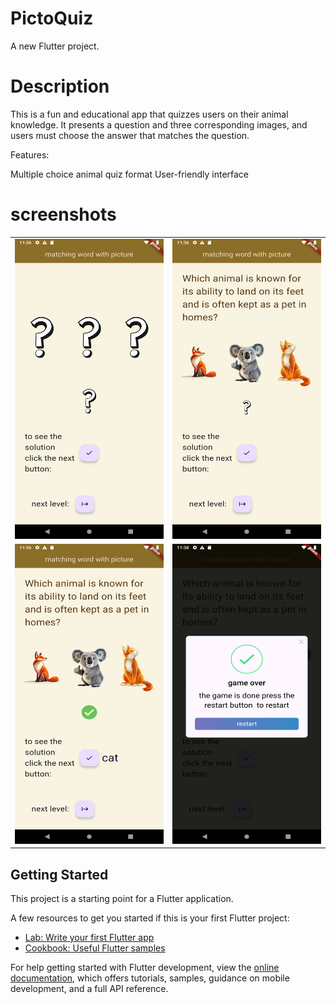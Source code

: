 # PictoQuiz

A new Flutter project.

# Description

This is a fun and educational app that quizzes users on their animal knowledge. It presents a question and three corresponding images, and users must choose the answer that matches the question.

Features:

Multiple choice animal quiz format
User-friendly interface

# screenshots

<table>
 <tr>
    <td><img src="Screenshot_1720179374.png" width=270 height=480 alt='start app'></td>
    <td><img src="Screenshot_1720179404.png" width=270 height=480 alt='first question'></td>  
    </tr>
    <tr>
    <td><img src="Screenshot_1720179417.png" width=270 height=480 alt='correct chose'></td>
    <td><img src="Screenshot_1720179494.png" width=270 height=480 alt='end game'></td>
</tr>
 </table>

## Getting Started

This project is a starting point for a Flutter application.

A few resources to get you started if this is your first Flutter project:

- [Lab: Write your first Flutter app](https://docs.flutter.dev/get-started/codelab)
- [Cookbook: Useful Flutter samples](https://docs.flutter.dev/cookbook)

For help getting started with Flutter development, view the
[online documentation](https://docs.flutter.dev/), which offers tutorials,
samples, guidance on mobile development, and a full API reference.
